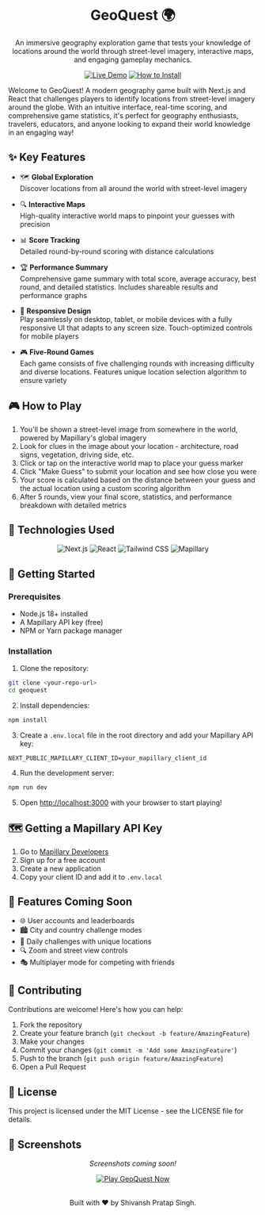 <a name="readme-top"></a>

<div align="center">
  <h1>GeoQuest 🌍</h1>
  <p>An immersive geography exploration game that tests your knowledge of locations around the world through street-level imagery, interactive maps, and engaging gameplay mechanics.</p>
  
  <a href="https://geog-eight.vercel.app/"><img src="https://img.shields.io/badge/Live-Demo-4285F4?style=for-the-badge&logo=vercel&logoColor=white" alt="Live Demo"></a>
  <a href="#-getting-started"><img src="https://img.shields.io/badge/🔧%20How%20to%20Install-808080?style=for-the-badge" alt="How to Install"></a>
  
</div>

Welcome to GeoQuest! A modern geography game built with Next.js and React that challenges players to identify locations from street-level imagery around the globe. With an intuitive interface, real-time scoring, and comprehensive game statistics, it's perfect for geography enthusiasts, travelers, educators, and anyone looking to expand their world knowledge in an engaging way!

## ✨ Key Features

* 🗺️ **Global Exploration**
  </br>Discover locations from all around the world with street-level imagery

* 🔍 **Interactive Maps**
  </br>High-quality interactive world maps to pinpoint your guesses with precision

* 📊 **Score Tracking**
  </br>Detailed round-by-round scoring with distance calculations

* 🏆 **Performance Summary**
  </br>Comprehensive game summary with total score, average accuracy, best round, and detailed statistics. Includes shareable results and performance graphs

* 📱 **Responsive Design**
  </br>Play seamlessly on desktop, tablet, or mobile devices with a fully responsive UI that adapts to any screen size. Touch-optimized controls for mobile players

* 🎮 **Five-Round Games**
  </br>Each game consists of five challenging rounds with increasing difficulty and diverse locations. Features unique location selection algorithm to ensure variety

## 🎮 How to Play

1. You'll be shown a street-level image from somewhere in the world, powered by Mapillary's global imagery
2. Look for clues in the image about your location - architecture, road signs, vegetation, driving side, etc.
3. Click or tap on the interactive world map to place your guess marker
4. Click "Make Guess" to submit your location and see how close you were
5. Your score is calculated based on the distance between your guess and the actual location using a custom scoring algorithm
6. After 5 rounds, view your final score, statistics, and performance breakdown with detailed metrics

## 🔧 Technologies Used

<div align="center">
  <img src="https://img.shields.io/badge/Next.js-000000?style=for-the-badge&logo=next.js&logoColor=white" alt="Next.js">
  <img src="https://img.shields.io/badge/React-61DAFB?style=for-the-badge&logo=react&logoColor=black" alt="React">
  <img src="https://img.shields.io/badge/Tailwind_CSS-38B2AC?style=for-the-badge&logo=tailwind-css&logoColor=white" alt="Tailwind CSS">
  <img src="https://img.shields.io/badge/Mapillary-3B5998?style=for-the-badge&logo=mapillary&logoColor=white" alt="Mapillary">
</div>

## 🚀 Getting Started

### Prerequisites
- Node.js 18+ installed
- A Mapillary API key (free)
- NPM or Yarn package manager

### Installation
1. Clone the repository:
```bash
git clone <your-repo-url>
cd geoquest
```

2. Install dependencies:
```bash
npm install
```

3. Create a `.env.local` file in the root directory and add your Mapillary API key:
```
NEXT_PUBLIC_MAPILLARY_CLIENT_ID=your_mapillary_client_id
```

4. Run the development server:
```bash
npm run dev
```

5. Open [http://localhost:3000](http://localhost:3000) with your browser to start playing!

## 🗺️ Getting a Mapillary API Key

1. Go to [Mapillary Developers](https://www.mapillary.com/developer)
2. Sign up for a free account
3. Create a new application
4. Copy your client ID and add it to `.env.local`

## 🎯 Features Coming Soon

* 🌐 User accounts and leaderboards
* 🏙️ City and country challenge modes
* 🔄 Daily challenges with unique locations
* 🔍 Zoom and street view controls
* 🎭 Multiplayer mode for competing with friends

## 🤝 Contributing

Contributions are welcome! Here's how you can help:

1. Fork the repository
2. Create your feature branch (`git checkout -b feature/AmazingFeature`)
3. Make your changes
4. Commit your changes (`git commit -m 'Add some AmazingFeature'`)
5. Push to the branch (`git push origin feature/AmazingFeature`)
6. Open a Pull Request

## 📄 License

This project is licensed under the MIT License - see the LICENSE file for details.

## 🌟 Screenshots

<div align="center">
  <p><i>Screenshots coming soon!</i></p>
</div>

<div align="center">
  <a href="https://geog-eight.vercel.app/"><img src="https://img.shields.io/badge/🌍%20Play%20GeoQuest%20Now-4285F4?style=for-the-badge" alt="Play GeoQuest Now"></a>
</div>

<div align="center">
<br>


  Built with ♥️ by Shivansh Pratap Singh.
</div>
